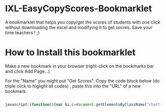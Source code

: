# IXL-EasyCopyScores-Bookmarklet
A bookmarklet that helps you copy/get the scores of students with one click without downloading the excel and modifying it to get socres.  Save your time teachers ! ;)

<h1>How to Install this bookmarklet</h1>

Make a new bookmark in your browser (right-click on the bookmarks bar and click Add Page...)

For the "Name" you might put "Get Scores".
Copy the code block below (do triple click to higlight all codes) , paste this into the "URL" of a new bookmark.

```javascript

javascript:(function(){var $i,c=document.getElementsByClassName("chart-smartscore-column"),liste=[];for($i=1;$i<c.length;$i++)c[$i].innerText?c[$i]=c[$i]:c[$i].innerText="0",liste.push(c[$i].innerText);prompt("Copy to clipboard: Ctrl+C, Enter",liste.join("\n"));})();

```

